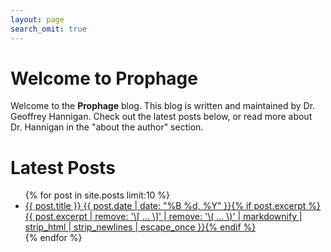 ```yaml
---
layout: page
search_omit: true
---
```


# Welcome to Prophage

Welcome to the **Prophage** blog. This blog is written and maintained by Dr. Geoffrey Hannigan. Check out the latest posts below, or read more about Dr. Hannigan in the "about the author" section.

# Latest Posts

<ul class="post-list">
{% for post in site.posts limit:10 %}
  <li><article><a href="{{ site.url }}{{ post.url }}">{{ post.title }} <span class="entry-date"><time datetime="{{ post.date | date_to_xmlschema }}">{{ post.date | date: "%B %d, %Y" }}</time></span>{% if post.excerpt %} <span class="excerpt">{{ post.excerpt | remove: '\[ ... \]' | remove: '\( ... \)' | markdownify | strip_html | strip_newlines | escape_once }}</span>{% endif %}</a></article></li>
{% endfor %}
</ul>
